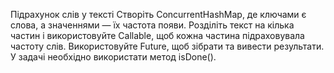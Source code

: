 Підрахунок слів у тексті
Створіть ConcurrentHashMap, де ключами є слова, а значеннями — їх
частота появи. Розділіть текст на кілька частин і використовуйте Callable, щоб
кожна частина підраховувала частоту слів.
Використовуйте Future, щоб зібрати та вивести результати.
У задачі необхідно використати метод isDone().
